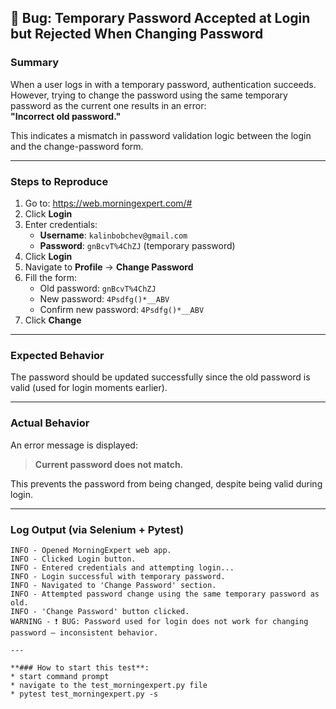 ## 🐞 Bug: Temporary Password Accepted at Login but Rejected When Changing Password

### Summary

When a user logs in with a temporary password, authentication succeeds. However, trying to change the password using the same temporary password as the current one results in an error:  
**"Incorrect old password."**

This indicates a mismatch in password validation logic between the login and the change-password form.

---

### Steps to Reproduce

1. Go to: https://web.morningexpert.com/#  
2. Click **Login**
3. Enter credentials:
   - **Username**: `kalinbobchev@gmail.com`
   - **Password**: `gnBcvT%4ChZJ` (temporary password)
4. Click **Login**
5. Navigate to **Profile** → **Change Password**
6. Fill the form:
   - Old password: `gnBcvT%4ChZJ`
   - New password: `4Psdfg()*__ABV`
   - Confirm new password: `4Psdfg()*__ABV`
7. Click **Change**

---

### Expected Behavior

The password should be updated successfully since the old password is valid (used for login moments earlier).

---

### Actual Behavior

An error message is displayed:
> **Current password does not match.**

This prevents the password from being changed, despite being valid during login.

---

### Log Output (via Selenium + Pytest)

```log
INFO - Opened MorningExpert web app.
INFO - Clicked Login button.
INFO - Entered credentials and attempting login...
INFO - Login successful with temporary password.
INFO - Navigated to 'Change Password' section.
INFO - Attempted password change using the same temporary password as old.
INFO - 'Change Password' button clicked.
WARNING - ❗ BUG: Password used for login does not work for changing password — inconsistent behavior.

---

**### How to start this test**:
* start command prompt
* navigate to the test_morningexpert.py file
* pytest test_morningexpert.py -s
